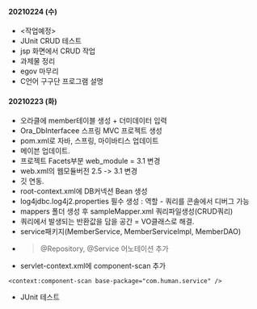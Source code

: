 #### 20210224 (수)
- <작업예정>
- JUnit CRUD 테스트
- jsp 화면에서 CRUD 작업
- 과제물 정리
- egov 마무리
- C언어 구구단 프로그램 설명

#### 20210223 (화)
- 오라클에 member테이블 생성 + 더미데이터 입력
- Ora_DbInterfacee 스프링 MVC 프로젝트 생성
- pom.xml로 자바, 스프링, 마이바티스 업데이트 
- 메이븐 업데이트.
- 프로젝트 Facets부분 web_module = 3.1 변경
- web.xml의 웹모듈버전 2.5 -> 3.1 변경
- 깃 연동.
- root-context.xml에 DB커넥션 Bean 생성
- log4jdbc.log4j2.properties 필수 생성 : 역할 - 쿼리를 콘솔에서 디버그 가능
- mappers 폴더 생성 후 sampleMapper.xml 쿼리파일생성(CRUD쿼리)
- 쿼리에서 발생되는 반환값을 담을 공간 = VO클래스로 해결.
- service패키지(MemberService, MemberServiceImpl, MemberDAO)
- > @Repository, @Service 어노테이션 추가
- servlet-context.xml에 component-scan 추가

```
<context:component-scan base-package="com.human.service" />
```
- JUnit 테스트 